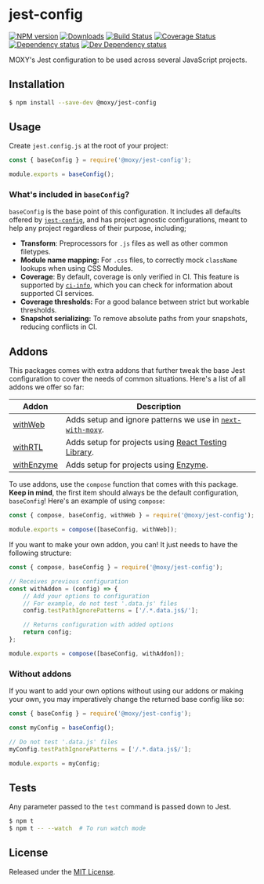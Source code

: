 # jest-config

[![NPM version][npm-image]][npm-url] [![Downloads][downloads-image]][npm-url] [![Build Status][travis-image]][travis-url] [![Coverage Status][codecov-image]][codecov-url] [![Dependency status][david-dm-image]][david-dm-url] [![Dev Dependency status][david-dm-dev-image]][david-dm-dev-url]

[npm-url]:https://npmjs.org/package/@moxy/jest-config
[downloads-image]:https://img.shields.io/npm/dm/@moxy/jest-config.svg
[npm-image]:https://img.shields.io/npm/v/@moxy/jest-config.svg
[travis-url]:https://travis-ci.org/moxystudio/jest-config
[travis-image]:https://img.shields.io/travis/moxystudio/jest-config/master.svg
[codecov-url]:https://codecov.io/gh/moxystudio/jest-config
[codecov-image]:https://img.shields.io/codecov/c/github/moxystudio/jest-config/master.svg
[david-dm-url]:https://david-dm.org/moxystudio/jest-config
[david-dm-image]:https://img.shields.io/david/moxystudio/jest-config.svg
[david-dm-dev-url]:https://david-dm.org/moxystudio/jest-config?type=dev
[david-dm-dev-image]:https://img.shields.io/david/dev/moxystudio/jest-config.svg

MOXY's Jest configuration to be used across several JavaScript projects.


## Installation

```sh
$ npm install --save-dev @moxy/jest-config
```

## Usage

Create `jest.config.js` at the root of your project:

```js
const { baseConfig } = require('@moxy/jest-config');

module.exports = baseConfig();
```

### What's included in `baseConfig`?

`baseConfig` is the base point of this configuration. It includes all defaults offered by [`jest-config`](https://jestjs.io/docs/en/configuration#defaults), and has project agnostic configurations, meant to help any project regardless of their purpose, including;
- **Transform**: Preprocessors for `.js` files as well as other common filetypes.
- **Module name mapping:** For `.css` files, to correctly mock `className` lookups when using CSS Modules.
- **Coverage**: By default, coverage is only verified in CI. This feature is supported by [`ci-info`](https://github.com/watson/ci-info), which you can check for information about supported CI services.
- **Coverage thresholds:** For a good balance  between strict but workable thresholds.
- **Snapshot serializing:** To remove absolute paths from your snapshots, reducing conflicts in CI.

## Addons

This packages comes with extra addons that further tweak the base Jest configuration to cover the needs of common situations. Here's a list of all addons we offer so far:

| Addon | Description |
| ----- | ----------- |
| [withWeb](lib/addons/with-web/) | Adds setup and ignore patterns we use in [`next-with-moxy`](https://www.github.com/moxystudio/next-with-moxy). |
| [withRTL](lib/addons/with-rtl/) | Adds setup for projects using [React Testing Library](https://github.com/testing-library/react-testing-library). |
| [withEnzyme](lib/addons/with-enzyme/) | Adds setup for projects using [Enzyme](https://github.com/airbnb/enzyme). |

To use addons, use the `compose` function that comes with this package. **Keep in mind**, the first item should always be the default configuration, `baseConfig`! Here's an example of using `compose`:

```js
const { compose, baseConfig, withWeb } = require('@moxy/jest-config');

module.exports = compose([baseConfig, withWeb]);
```

If you want to make your own addon, you can! It just needs to have the following structure:

```js
const { compose, baseConfig } = require('@moxy/jest-config');

// Receives previous configuration
const withAddon = (config) => {
    // Add your options to configuration
    // For example, do not test '.data.js' files
    config.testPathIgnorePatterns = ['/.*.data.js$/'];

    // Returns configuration with added options
    return config;
};

module.exports = compose([baseConfig, withAddon]);
```

### Without addons

If you want to add your own options without using our addons or making your own, you may imperatively change the returned base config like so:

```js
const { baseConfig } = require('@moxy/jest-config');

const myConfig = baseConfig();

// Do not test '.data.js' files
myConfig.testPathIgnorePatterns = ['/.*.data.js$/'];

module.exports = myConfig;
```

## Tests

Any parameter passed to the `test` command is passed down to Jest.

```sh
$ npm t
$ npm t -- --watch  # To run watch mode
```

## License

Released under the [MIT License](https://opensource.org/licenses/mit-license.php).
